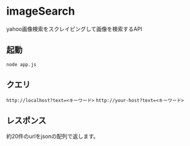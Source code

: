 # imageSearch
yahoo画像検索をスクレイピングして画像を検索するAPI

## 起動
```
node app.js
```

## クエリ
`http://localhost?text=<キーワード>`
`http://your-host?text=<キーワード>`

## レスポンス
約20件のurlをjsonの配列で返します。
